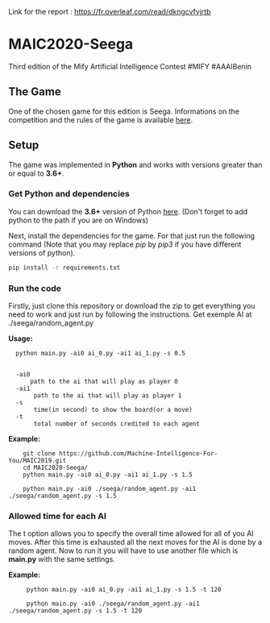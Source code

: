 Link for the report : https://fr.overleaf.com/read/dkngcvfvjrtb
# MAIC2020-Seega
Third edition of the Mify Artificial Intelligence Contest #MIFY #AAAIBenin



## The Game

One of the chosen game for this edition is Seega.  Informations on the competition and the rules of the game is available [here](https://maic.mify-ai.com/maic2018).

## Setup

The game was implemented in **Python** and works with versions greater than or equal to **3.6+**.

### Get Python and dependencies


You can download the **3.6+** version of Python [here](https://www.python.org/downloads/).
(Don't forget to add python to the path if you are on Windows)

Next, install the dependencies for the game. For that just run the following command (Note that you may replace *pip* by *pip3* if you have different versions of python).


```bash
pip install -r requirements.txt
```

### Run the code

Firstly, just clone this repository or download the zip to get everything you need to work and just run by following the instructions. Get exemple AI at ./seega/random_agent.py


**Usage:**

      python main.py -ai0 ai_0.py -ai1 ai_1.py -s 0.5


      -ai0 
          path to the ai that will play as player 0
      -ai1 
           path to the ai that will play as player 1
      -s 
           time(in second) to show the board(or a move)
      -t
           total number of seconds credited to each agent


**Example:**

        git clone https://github.com/Machine-Intelligence-For-You/MAIC2019.git
        cd MAIC2020-Seega/
        python main.py -ai0 ai_0.py -ai1 ai_1.py -s 1.5

        python main.py -ai0 ./seega/random_agent.py -ai1 ./seega/random_agent.py -s 1.5




### Allowed time for each AI
The t option allows you to specify the overall time allowed for all of you AI moves. After this time is exhausted all the next moves for the AI is done by a random agent.
Now to run it you will have to use another file which is **main.py** with the same settings.

**Example:**

         python main.py -ai0 ai_0.py -ai1 ai_1.py -s 1.5 -t 120

         python main.py -ai0 ./seega/random_agent.py -ai1 ./seega/random_agent.py -s 1.5 -t 120

